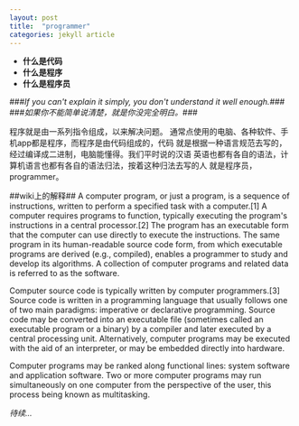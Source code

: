 ```yaml
---
layout: post
title:  "programmer"
categories: jekyll article
---
```

-	**什么是代码**
-	**什么是程序**
-	**什么是程序员**


###*If you can't explain it simply, you don't understand it well enough.*###
###*如果你不能简单说清楚，就是你没完全明白。*###


程序就是由一系列指令组成，以来解决问题。
通常点使用的电脑、各种软件、手机app都是程序，而程序是由代码组成的，代码
就是根据一种语言规范去写的，经过编译成二进制，电脑能懂得。我们平时说的汉语
英语也都有各自的语法，计算机语言也都有各自的语法归法，按着这种归法去写的人
就是程序员，programmer。

##wiki上的解释##
A computer program, or just a program, is a sequence of instructions, written to perform a specified task with a computer.[1] A computer requires programs to function, typically executing the program's instructions in a central processor.[2] The program has an executable form that the computer can use directly to execute the instructions. The same program in its human-readable source code form, from which executable programs are derived (e.g., compiled), enables a programmer to study and develop its algorithms. A collection of computer programs and related data is referred to as the software.

Computer source code is typically written by computer programmers.[3] Source code is written in a programming language that usually follows one of two main paradigms: imperative or declarative programming. Source code may be converted into an executable file (sometimes called an executable program or a binary) by a compiler and later executed by a central processing unit. Alternatively, computer programs may be executed with the aid of an interpreter, or may be embedded directly into hardware.

Computer programs may be ranked along functional lines: system software and application software. Two or more computer programs may run simultaneously on one computer from the perspective of the user, this process being known as multitasking.

*待续...*
